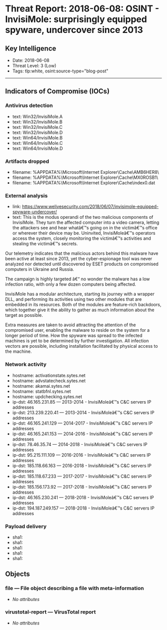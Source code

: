 # Threat Report: 2018-06-08: OSINT - InvisiMole: surprisingly equipped spyware, undercover since 2013


## Key Intelligence
* Date: 2018-06-08
* Threat Level: 3 (Low)
* Tags: tlp:white, osint:source-type="blog-post"

---

## Indicators of Compromise (IOCs)
### Antivirus detection
* text: Win32/InvisiMole.A
* text: Win32/InvisiMole.B
* text: Win32/InvisiMole.C
* text: Win32/InvisiMole.D
* text: Win64/InvisiMole.B
* text: Win64/InvisiMole.C
* text: Win64/InvisiMole.D

### Artifacts dropped
* filename: %APPDATA%\Microsoft\Internet Explorer\Cache\AMB6HER8\
* filename: %APPDATA%\Microsoft\Internet Explorer\Cache\MX0ROSB1\
* filename: %APPDATA%\Microsoft\Internet Explorer\Cache\index0.dat

### External analysis
* link: https://www.welivesecurity.com/2018/06/07/invisimole-equipped-spyware-undercover/
* text: This is the modus operandi of the two malicious components of InvisiMole. They turn the affected computer into a video camera, letting the attackers see and hear whatâ€™s going on in the victimâ€™s office or wherever their device may be. Uninvited, InvisiMoleâ€™s operators access the system, closely monitoring the victimâ€™s activities and stealing the victimâ€™s secrets.

Our telemetry indicates that the malicious actors behind this malware have been active at least since 2013, yet the cyber-espionage tool was never analyzed nor detected until discovered by ESET products on compromised computers in Ukraine and Russia.

The campaign is highly targeted â€“ no wonder the malware has a low infection ratio, with only a few dozen computers being affected.

InvisiMole has a modular architecture, starting its journey with a wrapper DLL, and performing its activities using two other modules that are embedded in its resources. Both of the modules are feature-rich backdoors, which together give it the ability to gather as much information about the target as possible.

Extra measures are taken to avoid attracting the attention of the compromised user, enabling the malware to reside on the system for a longer period of time. How the spyware was spread to the infected machines is yet to be determined by further investigation. All infection vectors are possible, including installation facilitated by physical access to the machine.

### Network activity
* hostname: activationstate.sytes.net
* hostname: advstatecheck.sytes.net
* hostname: akamai.sytes.net
* hostname: statbfnl.sytes.net
* hostname: updchecking.sytes.net
* ip-dst: 46.165.231.85 — 2013-2014 - InvisiMoleâ€™s C&C servers IP addresses
* ip-dst: 213.239.220.41 — 2013-2014 - InvisiMoleâ€™s C&C servers IP addresses
* ip-dst: 46.165.241.129 — 2014-2017 - InvisiMoleâ€™s C&C servers IP addresses
* ip-dst: 46.165.241.153 — 2014-2016 - InvisiMoleâ€™s C&C servers IP addresses
* ip-dst: 78.46.35.74 — 2014-2018 - InvisiMoleâ€™s C&C servers IP addresses
* ip-dst: 95.215.111.109 — 2016-2016 - InvisiMoleâ€™s C&C servers IP addresses
* ip-dst: 185.118.66.163 — 2016-2018 - InvisiMoleâ€™s C&C servers IP addresses
* ip-dst: 185.118.67.233 — 2017-2017 - InvisiMoleâ€™s C&C servers IP addresses
* ip-dst: 185.156.173.92 — 2017-2018 - InvisiMoleâ€™s C&C servers IP addresses
* ip-dst: 46.165.230.241 — 2018-2018 - InvisiMoleâ€™s C&C servers IP addresses
* ip-dst: 194.187.249.157 — 2018-2018 - InvisiMoleâ€™s C&C servers IP addresses

### Payload delivery
* sha1: <sha1>
* sha1: <sha1>
* sha1: <sha1>
* sha1: <sha1>
* sha1: <sha1>

## Objects
### file — File object describing a file with meta-information
* _No attributes_

### virustotal-report — VirusTotal report
* _No attributes_
